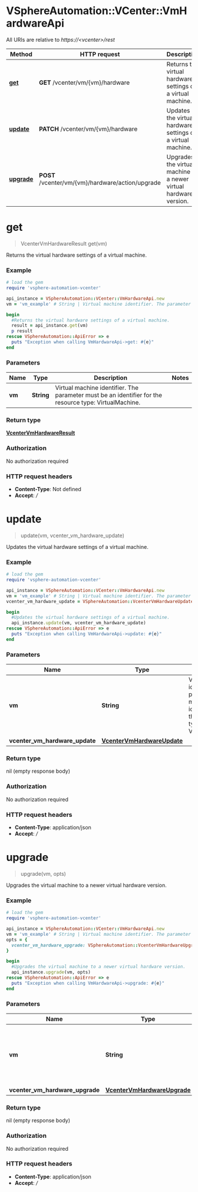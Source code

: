 # VSphereAutomation::VCenter::VmHardwareApi

All URIs are relative to *https://&lt;vcenter&gt;/rest*

Method | HTTP request | Description
------------- | ------------- | -------------
[**get**](VmHardwareApi.md#get) | **GET** /vcenter/vm/{vm}/hardware | Returns the virtual hardware settings of a virtual machine.
[**update**](VmHardwareApi.md#update) | **PATCH** /vcenter/vm/{vm}/hardware | Updates the virtual hardware settings of a virtual machine.
[**upgrade**](VmHardwareApi.md#upgrade) | **POST** /vcenter/vm/{vm}/hardware/action/upgrade | Upgrades the virtual machine to a newer virtual hardware version.


# **get**
> VcenterVmHardwareResult get(vm)

Returns the virtual hardware settings of a virtual machine.

### Example
```ruby
# load the gem
require 'vsphere-automation-vcenter'

api_instance = VSphereAutomation::VCenter::VmHardwareApi.new
vm = 'vm_example' # String | Virtual machine identifier. The parameter must be an identifier for the resource type: VirtualMachine.

begin
  #Returns the virtual hardware settings of a virtual machine.
  result = api_instance.get(vm)
  p result
rescue VSphereAutomation::ApiError => e
  puts "Exception when calling VmHardwareApi->get: #{e}"
end
```

### Parameters

Name | Type | Description  | Notes
------------- | ------------- | ------------- | -------------
 **vm** | **String**| Virtual machine identifier. The parameter must be an identifier for the resource type: VirtualMachine. | 

### Return type

[**VcenterVmHardwareResult**](VcenterVmHardwareResult.md)

### Authorization

No authorization required

### HTTP request headers

 - **Content-Type**: Not defined
 - **Accept**: */*



# **update**
> update(vm, vcenter_vm_hardware_update)

Updates the virtual hardware settings of a virtual machine.

### Example
```ruby
# load the gem
require 'vsphere-automation-vcenter'

api_instance = VSphereAutomation::VCenter::VmHardwareApi.new
vm = 'vm_example' # String | Virtual machine identifier. The parameter must be an identifier for the resource type: VirtualMachine.
vcenter_vm_hardware_update = VSphereAutomation::VcenterVmHardwareUpdate.new # VcenterVmHardwareUpdate | 

begin
  #Updates the virtual hardware settings of a virtual machine.
  api_instance.update(vm, vcenter_vm_hardware_update)
rescue VSphereAutomation::ApiError => e
  puts "Exception when calling VmHardwareApi->update: #{e}"
end
```

### Parameters

Name | Type | Description  | Notes
------------- | ------------- | ------------- | -------------
 **vm** | **String**| Virtual machine identifier. The parameter must be an identifier for the resource type: VirtualMachine. | 
 **vcenter_vm_hardware_update** | [**VcenterVmHardwareUpdate**](VcenterVmHardwareUpdate.md)|  | 

### Return type

nil (empty response body)

### Authorization

No authorization required

### HTTP request headers

 - **Content-Type**: application/json
 - **Accept**: */*



# **upgrade**
> upgrade(vm, opts)

Upgrades the virtual machine to a newer virtual hardware version.

### Example
```ruby
# load the gem
require 'vsphere-automation-vcenter'

api_instance = VSphereAutomation::VCenter::VmHardwareApi.new
vm = 'vm_example' # String | Virtual machine identifier. The parameter must be an identifier for the resource type: VirtualMachine.
opts = {
  vcenter_vm_hardware_upgrade: VSphereAutomation::VcenterVmHardwareUpgrade.new # VcenterVmHardwareUpgrade | 
}

begin
  #Upgrades the virtual machine to a newer virtual hardware version.
  api_instance.upgrade(vm, opts)
rescue VSphereAutomation::ApiError => e
  puts "Exception when calling VmHardwareApi->upgrade: #{e}"
end
```

### Parameters

Name | Type | Description  | Notes
------------- | ------------- | ------------- | -------------
 **vm** | **String**| Virtual machine identifier. The parameter must be an identifier for the resource type: VirtualMachine. | 
 **vcenter_vm_hardware_upgrade** | [**VcenterVmHardwareUpgrade**](VcenterVmHardwareUpgrade.md)|  | [optional] 

### Return type

nil (empty response body)

### Authorization

No authorization required

### HTTP request headers

 - **Content-Type**: application/json
 - **Accept**: */*



